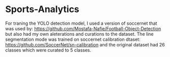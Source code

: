 # Sports-Analytics
For traning the YOLO detection model, I used a version of soccernet that was used by: https://github.com/Mostafa-Nafie/Football-Object-Detection but also had my own aleterations and curations to the dataset.
The line segmentation mode was  trained on soccernet calibration dtaset: https://github.com/SoccerNet/sn-calibration and the original dataset had 26 classes which were curated to 5 classes.
